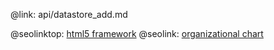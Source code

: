 @link: api/datastore_add.md

@seolinktop: [html5 framework](https://webix.com)
@seolink: [organizational chart](https://webix.com/widget/organogram/)